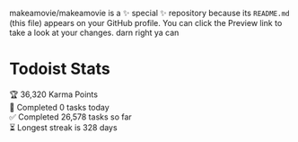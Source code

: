 makeamovie/makeamovie is a ✨ special ✨ repository because its `README.md` (this file) appears on your GitHub profile.
You can click the Preview link to take a look at your changes. darn right ya can

# Todoist Stats

<!-- TODO-IST:START -->
🏆  36,320 Karma Points           
🌸  Completed 0 tasks today           
✅  Completed 26,578 tasks so far           
⏳  Longest streak is 328 days
<!-- TODO-IST:END -->